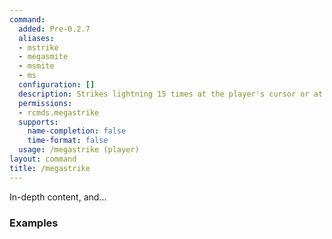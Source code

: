 ```yaml
---
command:
  added: Pre-0.2.7
  aliases:
  - mstrike
  - megasmite
  - msmite
  - ms
  configuration: []
  description: Strikes lightning 15 times at the player's cursor or at specified player.
  permissions:
  - rcmds.megastrike
  supports:
    name-completion: false
    time-format: false
  usage: /megastrike (player)
layout: command
title: /megastrike
---
```


In-depth content, and...

### Examples

